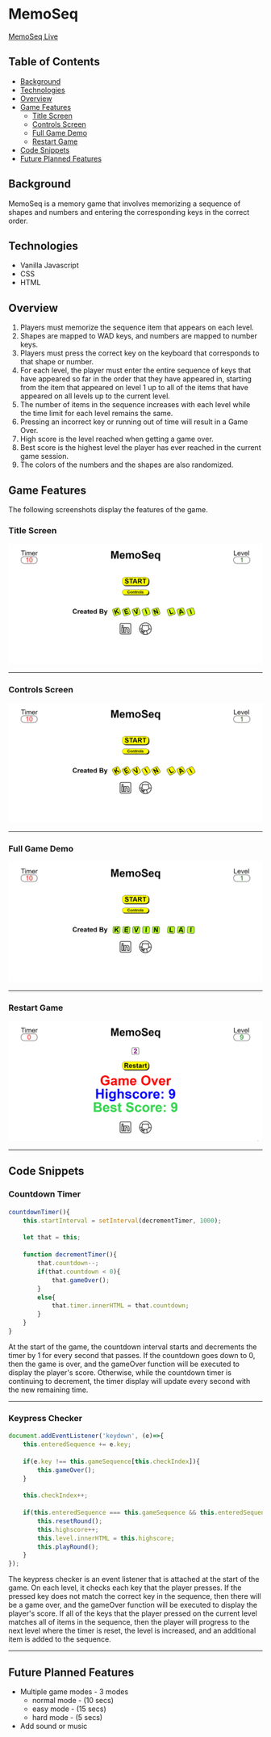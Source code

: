 # MemoSeq

[MemoSeq Live](https://kevin-lai.github.io/memoseq/)

## Table of Contents
* [Background](#background)
* [Technologies](#technologies)
* [Overview](#overview)
* [Game Features](#game-features)
   * [Title Screen](#title-screen)
   * [Controls Screen](#controls-screen)
   * [Full Game Demo](#full-game-demo)
   * [Restart Game](#restart-game)
* [Code Snippets](#code-snippets)
* [Future Planned Features](#future-planned-features)

## Background

MemoSeq is a memory game that involves memorizing a sequence of shapes and numbers and entering the corresponding keys in the correct order.

## Technologies
* Vanilla Javascript
* CSS
* HTML

## Overview
1) Players must memorize the sequence item that appears on each level.
2) Shapes are mapped to WAD keys, and numbers are mapped to number keys.
3) Players must press the correct key on the keyboard that corresponds to that shape or number.
4) For each level, the player must enter the entire sequence of keys that have appeared so far in the order that they have appeared in, starting from the item that appeared on level 1 up to all of the items that have appeared on all levels up to the current level. 
5) The number of items in the sequence increases with each level while the time limit for each level remains the same.
6) Pressing an incorrect key or running out of time will result in a Game Over.
7) High score is the level reached when getting a game over.
8) Best score is the highest level the player has ever reached in the current game session.
9) The colors of the numbers and the shapes are also randomized.

## Game Features
The following screenshots display the features of the game.

### Title Screen
![Title Screen](https://github.com/Kevin-Lai/memoseq/blob/master/images/title_screen.gif)

---

### Controls Screen
![Controls Screen](https://github.com/Kevin-Lai/memoseq/blob/master/images/controls.gif)

---

### Full Game Demo
![Game Demo](https://github.com/Kevin-Lai/memoseq/blob/master/images/game_demo.gif)

---

### Restart Game
![Restart Game](https://github.com/Kevin-Lai/memoseq/blob/master/images/restart.gif)

---

## Code Snippets

### Countdown Timer
```js
countdownTimer(){
	this.startInterval = setInterval(decrementTimer, 1000);

	let that = this;

	function decrementTimer(){
		that.countdown--;
		if(that.countdown < 0){
			that.gameOver();
		}
		else{
			that.timer.innerHTML = that.countdown;
		}
	}
}
```
At the start of the game, the countdown interval starts and decrements the timer by 1 for every second that passes. If the countdown goes down to 0, then the game is over, and the gameOver function will be executed to display the player's score. Otherwise, while the countdown timer is continuing to decrement, the timer display will update every second with the new remaining time.

---
### Keypress Checker
```js
document.addEventListener('keydown', (e)=>{
	this.enteredSequence += e.key;

	if(e.key !== this.gameSequence[this.checkIndex]){
		this.gameOver();
	}

	this.checkIndex++;

	if(this.enteredSequence === this.gameSequence && this.enteredSequence){
		this.resetRound();
		this.highscore++;
		this.level.innerHTML = this.highscore;
		this.playRound();
	}
});
```
The keypress checker is an event listener that is attached at the start of the game. On each level, it checks each key that the player presses. If the pressed key does not match the correct key in the sequence, then there will be a game over, and the gameOver function will be executed to display the player's score. If all of the keys that the player pressed on the current level matches all of items in the sequence, then the player will progress to the next level where the timer is reset, the level is increased, and an additional item is added to the sequence.

---

## Future Planned Features
* Multiple game modes - 3 modes
  * normal mode - (10 secs)
  * easy mode - (15 secs)
  * hard mode - (5 secs)
* Add sound or music
